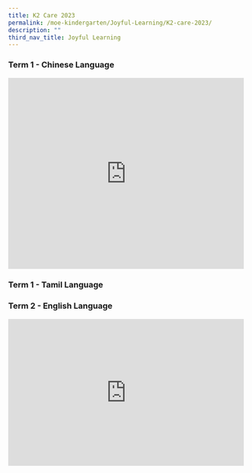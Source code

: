 ```yaml
---
title: K2 Care 2023
permalink: /moe-kindergarten/Joyful-Learning/K2-care-2023/
description: ""
third_nav_title: Joyful Learning
---
```

### Term 1 - Chinese Language

<iframe src="https://docs.google.com/presentation/d/e/2PACX-1vSN7nvlwQu3RPBjwU8h2YCLF_e5tQaUFQCtOH55PGTTfYxfmZGVG8owFoBzAG6eMmeddI7PMx0ruaBr/embed?start=true&amp;loop=true&amp;delayms=3000" frameborder="0" width="480" height="389" allowfullscreen="true"></iframe>

### Term 1 - Tamil Language


### Term 2 - English Language
<iframe src="https://docs.google.com/presentation/d/e/2PACX-1vQ9oaLSNrRHhPMpu-TZveYP5paW5xeVDVVDnffm4BC1Go0VQpMCugLbeGLtKgaZV6kMRMuiBFVJgVQr/embed?start=true&amp;loop=true&amp;delayms=3000" frameborder="0" width="480" height="299" allowfullscreen="true"></iframe>